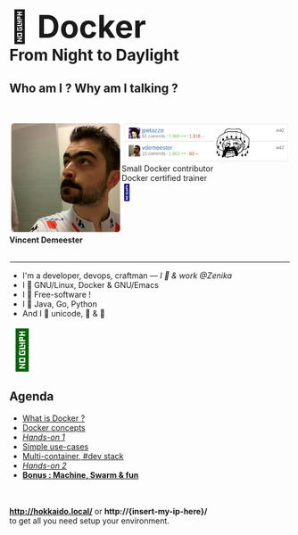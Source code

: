 # <span style="font-size: 2em;">🐳 <span style="font-weight: bold;">Docker</span></span> <br/> From Night to Daylight

<!-- .slide: class="page-title" -->



## Who am I ? Why am I talking ?


<figure style="display: block; float: left; margin: 30px 0; width: 40%">
    <img src="ressources/me.png" alt="It's me !" style="margin: auto;"/><br/><figcaption><strong>Vincent Demeester</strong></figcaption>
</figure>
<figure style="display: block; float: left; margin: 30px 0; width: 60%">
    <img src="ressources/me-contribs-fun.png" alt="It's me !" style="margin: auto;"/><br/><figcaption>Small Docker contributor<br/>Docker certified trainer<br/><span style="font-size: 2em;color: darkblue;">🐳</span></figcaption>
</figure>

<hr style="clear: left; border: 1px solid white;"/>

<!-- .element: style="display: block; float:left; margin:30px 0; width: 80%;" -->
- I'm a developer, devops, craftman — <em>I 💓 & work @Zenika</em><br/>
- I 💓 GNU/Linux, Docker & GNU/Emacs<br/>
- I 💓 Free-software !<br />
- I 💓 Java, Go, Python<br />
- And I 💓 unicode, 🚴 & 🚶

<!-- .element: style="display: block; float:left; margin:120px 0; width: 20%;" -->
<span style="font-size: 5em;color:darkgreen;">🐸</span><br/>



## Agenda

<!-- .slide: id="master-toc" class="toc" -->

- [What is Docker ?](#/1) 
- [Docker concepts](#/2)
- <em>[Hands-on 1](#/3)</em>
- [Simple use-cases](#/4)
- [Multi-container, #dev stack](#/5)
- <em>[Hands-on 2](#/6)</em>
- <strong>[Bonus : Machine, Swarm & fun](#/7)</strong>

<br /><br />
<strong>http://hokkaido.local/</strong> or <strong>http://{insert-my-ip-here}/</strong> <br />to get all you need setup your environment.


